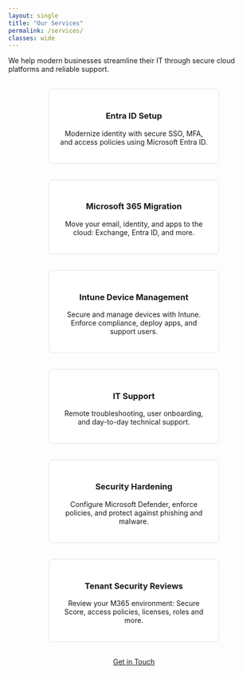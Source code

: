 ```yaml
---
layout: single
title: "Our Services"
permalink: /services/
classes: wide
---
```


We help modern businesses streamline their IT through secure cloud platforms and reliable support.

<br>

<style>
.service-card {
  flex: 1 1 250px;
  max-width: 300px;
  padding: 20px;
  border-radius: 8px;
  transition: transform 0.2s ease, box-shadow 0.2s ease;
  background: #fff;
  border: 1px solid #e1e1e1;
}
.service-card:hover {
  transform: translateY(-5px);
  box-shadow: 0 10px 25px rgba(0, 0, 0, 0.1);
  border-color: #ccc;
}
.service-icon {
  font-size: 40px;
  color: #0057ff;
  margin-bottom: 10px;
}
</style>

<div style="display: flex; flex-wrap: wrap; justify-content: center; gap: 2rem; text-align: center;">

  <div class="service-card">
    <i class="fas fa-user-shield service-icon"></i>
    <h3>Entra ID Setup</h3>
    <p>Modernize identity with secure SSO, MFA, and access policies using Microsoft Entra ID.</p>
  </div>

<div class="service-card">
  <i class="fas fa-cloud-upload-alt service-icon"></i>
  <h3>Microsoft 365 Migration</h3>
  <p>Move your email, identity, and apps to the cloud: Exchange, Entra ID, and more.</p>
</div>

<div class="service-card">
  <i class="fas fa-mobile-alt service-icon"></i>
  <h3>Intune Device Management</h3>
  <p>Secure and manage devices with Intune. Enforce compliance, deploy apps, and support users.</p>
</div>

  <div class="service-card">
    <i class="fas fa-tools service-icon"></i>
    <h3>IT Support</h3>
    <p>Remote troubleshooting, user onboarding, and day-to-day technical support.</p>
  </div>

  <div class="service-card">
    <i class="fas fa-shield-alt service-icon"></i>
    <h3>Security Hardening</h3>
    <p>Configure Microsoft Defender, enforce policies, and protect against phishing and malware.</p>
  </div>

  <div class="service-card">
    <i class="fas fa-search service-icon"></i>
    <h3>Tenant Security Reviews</h3>
    <p>Review your M365 environment: Secure Score, access policies, licenses, roles and more.</p>
  </div>

</div>

<br>

<p style="text-align: center;"><a href="{{ site.baseurl }}/contact/" class="btn btn--primary">Get in Touch</a></p>
